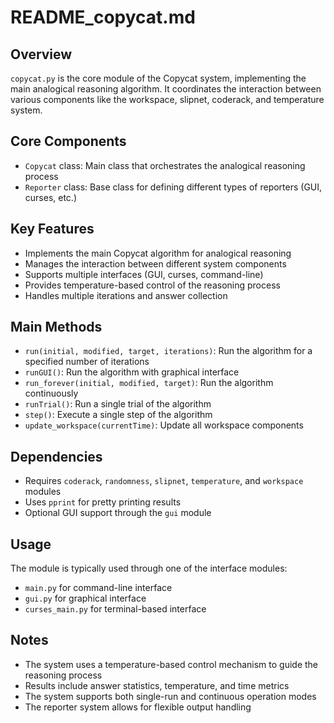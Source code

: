 # README_copycat.md

## Overview
`copycat.py` is the core module of the Copycat system, implementing the main analogical reasoning algorithm. It coordinates the interaction between various components like the workspace, slipnet, coderack, and temperature system.

## Core Components
- `Copycat` class: Main class that orchestrates the analogical reasoning process
- `Reporter` class: Base class for defining different types of reporters (GUI, curses, etc.)

## Key Features
- Implements the main Copycat algorithm for analogical reasoning
- Manages the interaction between different system components
- Supports multiple interfaces (GUI, curses, command-line)
- Provides temperature-based control of the reasoning process
- Handles multiple iterations and answer collection

## Main Methods
- `run(initial, modified, target, iterations)`: Run the algorithm for a specified number of iterations
- `runGUI()`: Run the algorithm with graphical interface
- `run_forever(initial, modified, target)`: Run the algorithm continuously
- `runTrial()`: Run a single trial of the algorithm
- `step()`: Execute a single step of the algorithm
- `update_workspace(currentTime)`: Update all workspace components

## Dependencies
- Requires `coderack`, `randomness`, `slipnet`, `temperature`, and `workspace` modules
- Uses `pprint` for pretty printing results
- Optional GUI support through the `gui` module

## Usage
The module is typically used through one of the interface modules:
- `main.py` for command-line interface
- `gui.py` for graphical interface
- `curses_main.py` for terminal-based interface

## Notes
- The system uses a temperature-based control mechanism to guide the reasoning process
- Results include answer statistics, temperature, and time metrics
- The system supports both single-run and continuous operation modes
- The reporter system allows for flexible output handling 